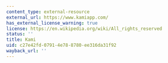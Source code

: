 ```yaml
---
content_type: external-resource
external_url: https://www.kamiapp.com/
has_external_license_warning: true
license: https://en.wikipedia.org/wiki/All_rights_reserved
status: ''
title: Kami
uid: c27e42fd-0791-4e78-8780-ee316da31f92
wayback_url: ''
---
```

